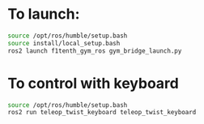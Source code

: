# To launch:
```bash
source /opt/ros/humble/setup.bash
source install/local_setup.bash
ros2 launch f1tenth_gym_ros gym_bridge_launch.py
```
# To control with keyboard
```bash
source /opt/ros/humble/setup.bash
ros2 run teleop_twist_keyboard teleop_twist_keyboard
```